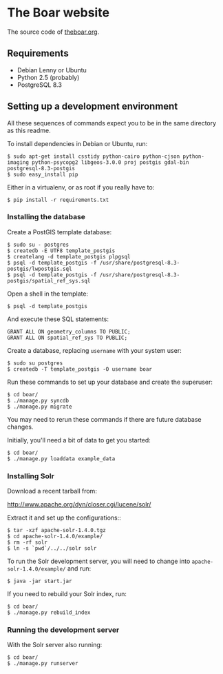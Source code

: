 The Boar website
================

The source code of [theboar.org](http://theboar.org/).

Requirements
------------

 - Debian Lenny or Ubuntu
 - Python 2.5 (probably)
 - PostgreSQL 8.3

Setting up a development environment
------------------------------------

All these sequences of commands expect you to be in the same directory as this 
readme.

To install dependencies in Debian or Ubuntu, run:

    $ sudo apt-get install csstidy python-cairo python-cjson python-imaging python-psycopg2 libgeos-3.0.0 proj postgis gdal-bin postgresql-8.3-postgis
    $ sudo easy_install pip

Either in a virtualenv, or as root if you really have to:

    $ pip install -r requirements.txt

### Installing the database

Create a PostGIS template database:

    $ sudo su - postgres
    $ createdb -E UTF8 template_postgis
    $ createlang -d template_postgis plpgsql
    $ psql -d template_postgis -f /usr/share/postgresql-8.3-postgis/lwpostgis.sql
    $ psql -d template_postgis -f /usr/share/postgresql-8.3-postgis/spatial_ref_sys.sql

Open a shell in the template:

    $ psql -d template_postgis

And execute these SQL statements:

    GRANT ALL ON geometry_columns TO PUBLIC;
    GRANT ALL ON spatial_ref_sys TO PUBLIC;

Create a database, replacing ``username`` with your system user:

    $ sudo su postgres
    $ createdb -T template_postgis -O username boar

Run these commands to set up your database and create the superuser:

    $ cd boar/
    $ ./manage.py syncdb
    $ ./manage.py migrate

You may need to rerun these commands if there are future database changes.

Initially, you'll need a bit of data to get you started:

    $ cd boar/
    $ ./manage.py loaddata example_data


### Installing Solr

Download a recent tarball from:

http://www.apache.org/dyn/closer.cgi/lucene/solr/

Extract it and set up the configurations::

    $ tar -xzf apache-solr-1.4.0.tgz
    $ cd apache-solr-1.4.0/example/
    $ rm -rf solr
    $ ln -s `pwd`/../../solr solr

To run the Solr development server, you will need to change into 
``apache-solr-1.4.0/example/`` and run:

    $ java -jar start.jar

If you need to rebuild your Solr index, run:

    $ cd boar/
    $ ./manage.py rebuild_index


### Running the development server

With the Solr server also running:

    $ cd boar/
    $ ./manage.py runserver


